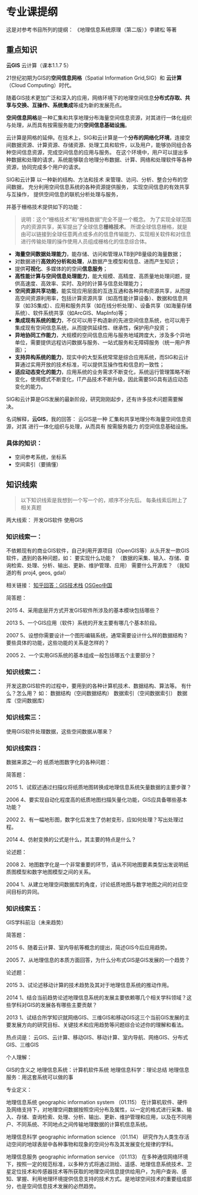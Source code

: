 # 专业课提纲

这是对参考书目所列的提纲：
《地理信息系统原理（第二版）》李建松 等著

## 重点知识

**云GIS**
云计算（课本1.1.7 5）

21世纪初期为GIS的**空间信息网格**（Spatial Information Grid,SIG）和
**云计算**（Cloud Computing）时代。

随着GIS技术更加广泛和深入的应用，网络环境下的地理空间信息**分布式存取、共享与交换、互操作、系统集成**等成为新的发展亮点。

**空间信息网格**是一种汇集和共享地理分布海量空间信息资源，对其进行一体化组织与处理，从而具有按需服务能力的**空间信息基础设施**。

云计算是网格的延伸。在技术上，SIG和云计算是一个**分布的网络化环境**，连接空间数据资源、计算资源、存储资源、处理工具和软件，以及用户，能够协同组合各种空间信息资源，完成空间信息的应用与服务。
在这个环境中，用户可以提出多种数据和处理的请求，系统能够联合地理分布数据、计算、网络和处理软件等各种资源，协同完成多个用户的请求。

SIG和云计算
以一种新的结构、方法和技术
来管理、访问、分析、整合分布的空间数据，
充分利用空间信息系统的各种资源提供服务，
实现空间信息的有效共享与互操作，
提供空间信息的联机分析处理与服务，

并基于栅格技术提供如下的功能：

> 说明：这个“栅格技术”和“栅格数据”完全不是一个概念。
> 为了实现全球范围内的资源共享，美军提出了全球信息**栅格技术**。
> 所谓全球信息栅格，就是由可以链接到全球任意两点或多点的信息传输能力、实现相关软件和对信息进行传输处理的操作使用人员组成栅格化的信息综合体。

- **海量空间数据处理能力**，能存储、访问和管理从TB到PB量级的海量数据；
- 对数据进行**高效的分析和处理**，从数据产生模型和信息、进而产生知识；
- 提供**可视化**、多媒体的的空间**信息服务**；
- **高性能计算与空间信息处理能力**，能大规模、高精度、高质量地处理问题，提供高速度、高效率、实时、及时的计算与信息处理能力；
- **空间资源共享功能**，能实现应用层面的互连互通和各种异构资源共享，从而提高空间资源利用率，包括计算资源共享（如高性能计算设备）、数据和信息共享（如3S集成）、应用和服务共享（如在线分析处理）、设备共享（如海量存储系统）、软件系统共享（如ArcGIS、MapInfo)等；
- **集成现有系统的能力**，不仅可以用于构造新的先进空间信息系统，也可以用于集成现有空间信息系统，从而提供延续性、继承性，保护用户投资；
- **异地协同工作能力**，大规模的空间信息应用与服务地域跨度大，涉及多个异地单位，需要提供远程访问数据与服务、一站式服务和无障碍服务（统一用户界面）；
- **支持异构系统的能力**，现实中的大型系统常常是综合应用系统，而SIG和云计算通过实用开放的技术标准，可以提供互操作性和信息的一致性；
- **适应动态变化的能力**，应用系统的业务需求不断变化，系统运行管理策略不断变化，使用模式不断变化，IT产品技术不断升级，因此需要SIG具有适应动态变化的能力。

SIG和云计算是GIS发展的最新阶段，研究刚刚起步，还有许多技术问题需要解决。


名词解释，**云GIS**，我的回答：
云GIS是一种
汇集和共享地理分布海量空间信息资源，对其
进行一体化组织与处理，从而具有
按需服务能力
的空间信息基础设施。

### 具体的知识：

- 空间参考系统，坐标系
- 空间索引（要搞懂）



## 知识线索

> 以下知识线索是我想到一个写一个的，顺序不分先后。
> 每条线索后附上了相关真题

两大线索：
开发GIS软件
使用GIS


### 知识线索一：

不依赖现有的商业GIS软件，自己利用开源项目（OpenGIS等）从头开发一款GIS软件，遇到的各种问题，如：
要实现什么功能？
（数据的采集、输入、存储、查询检索、处理、分析、输出、更新、维护管理、应用）
需要什么开源库？
（我知道的有 proj4, geos, gdal）

相关链接：
[知乎回答：GIS技术栈](https://www.zhihu.com/answer/627535992)
[OSGeo中国](https://www.osgeo.cn/)


简答题：

2015
4、采用底层开方式开发GIS软件所涉及的基本模块包括哪些？

2013
5、一个GIS应用（软件）系统的开发主要有哪几个基本阶段。

2007
5、设想你需要设计一个图形编辑系统，通常需要设计什么样的数据结构？要些具体的功能，这些功能的关系是怎样的？

2005
2、一个实用GIS系统的基本组成一般包括哪五个主要部分？

### 知识线索二：

开发这款GIS软件的过程中，要用到的各种计算机技术、数据结构、算法等。
有什么？怎么用？
如：
数据结构（空间数据结构）
数据索引（空间数据索引）
数据库（空间数据库）

### 知识线索三：

使用GIS软件处理数据，这些空间数据从哪来？



### 知识线索四：

数据来源之一的
纸质地图数字化的各种问题：

简答题：

2015
1、试叙述通过扫描仪将纸质地图转换成地理信息系统矢量数据的主要步骤？

2006
4、要实现自动化程度高的纸质地图扫描矢量化功能，GIS应具备哪些基本功能？

2002
2、有一幅地形图，数字化后发生了仿射变形，应如何处理？写出处理过程。

2014
4、仿射变换的公式是什么，其主要的特点是什么？

论述题：

2008
2、地图数字化是一个非常重要的环节，请从不同地图要素类型出发说明纸质图模型和数字地图模型之间的关系。

2004
1、从建立地理空间数据库的角度，讨论纸质地图与数字地图之间的对应空间目标的异同。


### 知识线索五：

GIS学科前沿（未来趋势）

简答题：

2015
6、随着云计算、室内导航等概念的提出，简述GIS今后应用趋势。

2005
7、从地理信息的本质方面回答，为什么分布式GIS是GIS发展的一个趋势？

论述题：

2015
3、试论述移动计算的技术趋势及其对于地理信息系统的推动作用。

2014
1、结合当前趋势论述地理信息系统的发展主要依赖哪几个相关学科领域？这些学科对GIS的发展各有哪些主要贡献？

2013
1、试结合所学知识就网络GIS、三维GIS和移动GIS这三个当前GIS发展的主要发展方向的研究目标、关键技术和应用趋势等问题综合论述你的理解和看法。

热点词是：
云GIS、云计算、移动GIS、移动计算、室内导航、网络GIS、分布式GIS、三维GIS






个人理解：

GIS的含义之
地理信息系统：计算机软件系统
地理信息科学：理论总结
地理信息服务：用这套系统可以做的事

专业定义：

地理信息系统 geographic information system （01.115）
在计算机软件、硬件及网络支持下，对地理空间数据按照空间分布及属性，以一定的格式进行采集、输入、存储、查询检索、处理、分析、输出、更新、维护管理和应用，以及在不同用户、不同系统、不同地点之间传输地理数据的计算机信息系统。

地理信息科学 geographic information science （01.114）
研究作为人类生存活动空间的地球表层中各种事物和现象的空间分布及其发展变化规律的学科。

地理信息服务 geographic information service （01.113）
在多种通信网络环境下，按照一定的规范标准，以多种方式将通过测绘、遥感、地理信息系统技术、卫星定位技术和传感器技术等所获取的地理空间信息提供给用户，为用户查询、感知、掌握、利用地理环境提供信息支持的技术方式。是地球空间技术的重要组成部分，也是空间信息技术发展的必然趋势。


<!--stackedit_data:
eyJoaXN0b3J5IjpbLTg1OTYwODE3NiwtMTYzNTA4NTAzMSwxOD
QxMDIxMDkyLDIwMTU1Mjc3MDQsMTQ0NDMwNDM3MV19
-->